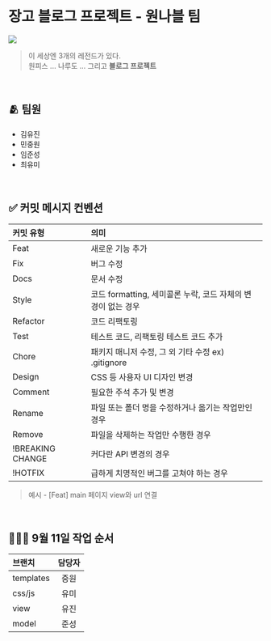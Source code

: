 # 장고 블로그 프로젝트 - 원나블 팀	

![](https://velog.velcdn.com/images/superkingyj/post/89f1c72c-8a0b-4233-83b9-815488df5867/image.jpeg)	

> 이 세상엔 3개의 레전드가 있다. <br>
> 원피스 ... 나루도 ... 그리고 **블로그 프로젝트**	

<br>

## 🫂 팀원	
- 김유진	
- 민중원	
- 임준성	
- 최유미	

<br>

## ✅ 커밋 메시지 컨벤션

|커밋 유형|의미|
|:------|:--------------|
|Feat|새로운 기능 추가|
|Fix|버그 수정
|Docs|문서 수정|
|Style|코드 formatting, 세미콜론 누락, 코드 자체의 변경이 없는 경우|
|Refactor|코드 리팩토링|
|Test|테스트 코드, 리팩토링 테스트 코드 추가|
|Chore|패키지 매니저 수정, 그 외 기타 수정 ex) .gitignore|
|Design|CSS 등 사용자 UI 디자인 변경|
|Comment|필요한 주석 추가 및 변경|
|Rename|파일 또는 폴더 명을 수정하거나 옮기는 작업만인 경우|
|Remove|파일을 삭제하는 작업만 수행한 경우|
|!BREAKING CHANGE|	커다란 API 변경의 경우|
|!HOTFIX|급하게 치명적인 버그를 고쳐야 하는 경우|

> 예시 - [Feat] main 페이지 view와 url 연결

<br>

## 👩🏻‍💻 9월 11일 작업 순서
|브랜치|담당자|
|:--------|:--------:|
|templates|중원|
|css/js|유미|
|view|유진|
|model|준성|